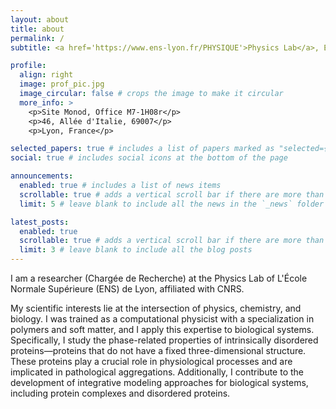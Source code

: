 ```yaml
---
layout: about
title: about
permalink: / 
subtitle: <a href='https://www.ens-lyon.fr/PHYSIQUE'>Physics Lab</a>, ENS de Lyon and CNRS, UMR 5672

profile:
  align: right
  image: prof_pic.jpg
  image_circular: false # crops the image to make it circular
  more_info: >
    <p>Site Monod, Office M7-1H08r</p>
    <p>46, Allée d'Italie, 69007</p>
    <p>Lyon, France</p>

selected_papers: true # includes a list of papers marked as "selected={true}"
social: true # includes social icons at the bottom of the page

announcements:
  enabled: true # includes a list of news items
  scrollable: true # adds a vertical scroll bar if there are more than 3 news items
  limit: 5 # leave blank to include all the news in the `_news` folder

latest_posts:
  enabled: true
  scrollable: true # adds a vertical scroll bar if there are more than 3 new posts items
  limit: 3 # leave blank to include all the blog posts
---
```


I am a researcher (Chargée de Recherche) at the Physics Lab of L'École Normale Supérieure (ENS) de Lyon, affiliated with CNRS.

My scientific interests lie at the intersection of physics, chemistry, and biology. I was trained as a computational physicist with a specialization in polymers and soft matter, and I apply this expertise to biological systems. Specifically, I study the phase-related properties of intrinsically disordered proteins—proteins that do not have a fixed three-dimensional structure. These proteins play a crucial role in physiological processes and are implicated in pathological aggregations. Additionally, I contribute to the development of integrative modeling approaches for biological systems, including protein complexes and disordered proteins.